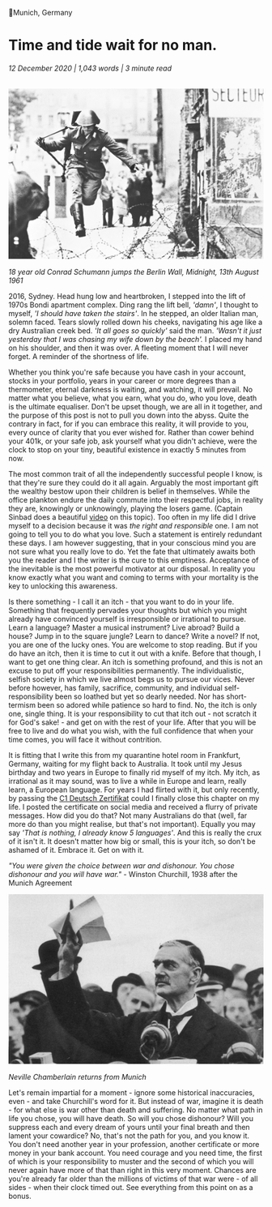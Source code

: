📍Munich, Germany

# Time and tide wait for no man.

###### 12 December 2020 | 1,043 words | 3 minute read

![Conrad Schumann](/static/time_001.jpg)

_18 year old Conrad Schumann jumps the Berlin Wall, Midnight, 13th August 1961_

2016, Sydney. Head hung low and heartbroken, I stepped into the lift of 1970s Bondi apartment complex. Ding rang the lift bell, _'damn'_, I thought to myself, _'I should have taken the stairs'_. In he stepped, an older Italian man, solemn faced. Tears slowly rolled down his cheeks, navigating his age like a dry Australian creek bed. _'It all goes so quickly'_ said the man. _'Wasn't it just yesterday that I was chasing my wife down by the beach'._ I placed my hand on his shoulder, and then it was over. A fleeting moment that I will never forget. A reminder of the shortness of life.

Whether you think you're safe because you have cash in your account, stocks in your portfolio, years in your career or more degrees than a thermometer, eternal darkness is waiting, and watching, it will prevail. No matter what you believe, what you earn, what you do, who you love, death is the ultimate equaliser. Don't be upset though, we are all in it together, and the purpose of this post is not to pull you down into the abyss. Quite the contrary in fact, for if you can embrace this reality, it will provide to you, every ounce of clarity that you ever wished for. Rather than cower behind your 401k, or your safe job, ask yourself what you didn't achieve, were the clock to stop on your tiny, beautiful existence in exactly 5 minutes from now.

The most common trait of all the independently successful people I know, is that they're sure they could do it all again. Arguably the most important gift the wealthy bestow upon their children is belief in themselves. While the office plankton endure the daily commute into their respectful jobs, in reality they are, knowingly or unknowingly, playing the losers game. (Captain Sinbad does a beautiful [video](https://www.youtube.com/watch?v=ByiehBEgFig&t=185s) on this topic). Too often in my life did I drive myself to a decision because it was _the right and responsible_ one. I am not going to tell you to do what you love. Such a statement is entirely redundant these days. I am however suggesting, that in your conscious mind you are not sure what you really love to do. Yet the fate that ultimately awaits both you the reader and I the writer is the cure to this emptiness. Acceptance of the inevitable is the most powerful motivator at our disposal. In reality you know exactly what you want and coming to terms with your mortality is the key to unlocking this awareness.

Is there something - I call it an itch - that you want to do in your life. Something that frequently pervades your thoughts but which you might already have convinced yourself is irresponsible or irrational to pursue. Learn a language? Master a musical instrument? Live abroad? Build a house? Jump in to the square jungle? Learn to dance? Write a novel? If not, you are one of the lucky ones. You are welcome to stop reading. But if you do have an itch, then it is time to cut it out with a knife. Before that though, I want to get one thing clear. An itch is something profound, and this is not an excuse to put off your responsibilities permanently. The individualistic, selfish society in which we live almost begs us to pursue our vices. Never before however, has family, sacrifice, community, and individual self-responsibility been so loathed but yet so dearly needed. Nor has short-termism been so adored while patience so hard to find. No, the itch is only one, single thing. It is your responsibility to cut that itch out - not scratch it for God's sake! - and get on with the rest of your life. After that you will be free to live and do what you wish, with the full confidence that when your time comes, you will face it without contrition.

It is fitting that I write this from my quarantine hotel room in Frankfurt, Germany, waiting for my flight back to Australia. It took until my Jesus birthday and two years in Europe to finally rid myself of my itch. My itch, as irrational as it may sound, was to live a while in Europe and learn, really learn, a European language. For years I had flirted with it, but only recently, by passing the [C1 Deutsch Zertifikat](https://www.telc.net/en/candidates/language-examinations/tests/detail/telc-deutsch-c1.html) could I finally close this chapter on my life. I posted the certificate on social media and received a flurry of private messages. How did you do that? Not many Australians do that (well, far more do than you might realise, but that's not important). Equally you may say _'That is nothing, I already know 5 languages'_. And this is really the crux of it isn't it. It doesn't matter how big or small, this is your itch, so don't be ashamed of it. Embrace it. Get on with it.

_"You were given the choice between war and dishonour. You chose dishonour and you will have war."_ - Winston Churchill, 1938 after the Munich Agreement

<img alt="Neville Chamberlain returns from Munich" src="/static/time_002.jpg" style="min-width: 100%;" />

_Neville Chamberlain returns from Munich_

Let's remain impartial for a moment - ignore some historical inaccuracies, even - and take Churchill's word for it. But instead of war, imagine it is death - for what else is war other than death and suffering. No matter what path in life you chose, you will have death. So will you chose dishonour? Will you suppress each and every dream of yours until your final breath and then lament your cowardice? No, that's not the path for you, and you know it. You don't need another year in your profession, another certificate or more money in your bank account. You need courage and you need time, the first of which is your responsibility to muster and the second of which you will never again have more of that than right in this very moment. Chances are you're already far older than the millions of victims of that war were - of all sides - when their clock timed out. See everything from this point on as a bonus.
